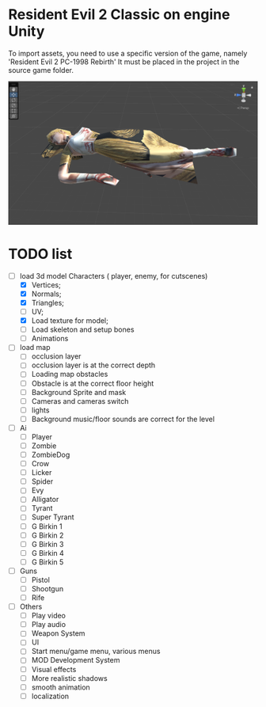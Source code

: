 # Resident Evil 2 Classic on engine Unity

To import assets, you need to use a specific version of the game, namely 'Resident Evil 2 PC-1998 Rebirth'
It must be placed in the project in the source game folder.

![screen](https://github.com/MaksymHernets/Resident-Evil-2-Classic-Unity/blob/master/Screenshots/Screenshot%202023-08-13%20140700.png)

# TODO list

* [ ] load 3d model Characters ( player, enemy, for cutscenes)
  * [x] Vertices;
  * [x] Normals;
  * [x] Triangles;
  * [ ] UV;
  * [x] Load texture for model;
  * [ ] Load skeleton and setup bones
  * [ ] Animations
* [ ] load map
  * [ ] occlusion layer
  * [ ] occlusion layer is at the correct depth
  * [ ] Loading map obstacles
  * [ ] Obstacle is at the correct floor height
  * [ ] Background Sprite and mask
  * [ ] Cameras and cameras switch
  * [ ] lights
  * [ ] Background music/floor sounds are correct for  the level
* [ ] Ai
  * [ ] Player
  * [ ] Zombie
  * [ ] ZombieDog
  * [ ] Crow
  * [ ] Licker
  * [ ] Spider
  * [ ] Evy
  * [ ] Alligator
  * [ ] Tyrant
  * [ ] Super Tyrant
  * [ ] G Birkin 1
  * [ ] G Birkin 2
  * [ ] G Birkin 3
  * [ ] G Birkin 4
  * [ ] G Birkin 5
* [ ] Guns
  * [ ] Pistol
  * [ ] Shootgun
  * [ ] Rife
* [ ] Others
  * [ ] Play video
  * [ ] Play audio
  * [ ] Weapon System
  * [ ] UI
  * [ ] Start menu/game menu, various menus
  * [ ] MOD Development System
  * [ ] Visual effects
  * [ ] More realistic shadows
  * [ ] smooth animation
  * [ ] localization

